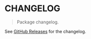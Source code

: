 # CHANGELOG

> Package changelog.

See [GitHub Releases](https://github.com/stdlib-js/stats-base-dists-discrete-uniform-logpmf/releases) for the changelog.